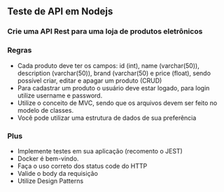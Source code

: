## Teste de API em Nodejs


### Crie uma API Rest  para uma loja de produtos eletrônicos

### Regras
* Cada produto deve ter os campos: id (int), name (varchar(50)), description (varchar(50)), brand (varchar(50) e price (float), sendo possível criar, editar e apagar um produto (CRUD)
* Para cadastrar um produto o usuário deve estar logado, para login utilize username e password.
* Utilize o conceito de MVC, sendo que os arquivos devem ser feito no modelo de classes.
* Você pode utilizar uma estrutura de dados de sua preferência

### Plus
* Implemente testes em sua aplicação (recomento o JEST)
* Docker é bem-vindo.
* Faça o uso correto dos status code do HTTP
* Valide o body da requisição
* Utilize Design Patterns

